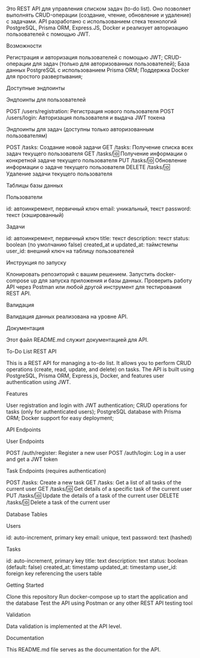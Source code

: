 Это REST API для управления списком задач (to-do list). Оно позволяет выполнять CRUD-операции (создание, чтение, обновление и удаление) с задачами. API разработано с использованием стека технологий PostgreSQL, Prisma ORM, Express.JS, Docker и реализует авторизацию пользователей с помощью JWT.

Возможности

Регистрация и авторизация пользователей с помощью JWT;
CRUD-операции для задач (только для авторизованных пользователей);
База данных PostgreSQL с использованием Prisma ORM;
Поддержка Docker для простого развертывания;

Доступные эндпоинты

Эндпоинты для пользователей

POST /users/registration: Регистрация нового пользователя
POST /users/login: Авторизация пользователя и выдача JWT токена

Эндпоинты для задач (доступны только авторизованным пользователям)

POST /tasks: Создание новой задачи
GET /tasks: Получение списка всех задач текущего пользователя
GET /tasks/:id: Получение информации о конкретной задаче текущего пользователя
PUT /tasks/:id: Обновление информации о задаче текущего пользователя
DELETE /tasks/:id: Удаление задачи текущего пользователя

Таблицы базы данных

Пользователи

id: автоинкремент, первичный ключ
email: уникальный, текст
password: текст (хэшированный)

Задачи

id: автоинкремент, первичный ключ
title: текст
description: текст
status: boolean (по умолчанию false)
created_at и updated_at: таймстемпы
user_id: внешний ключ на таблицу пользователей

Инструкция по запуску

Клонировать репозиторий с вашим решением.
Запустить docker-compose up для запуска приложения и базы данных.
Проверить работу API через Postman или любой другой инструмент для тестирования REST API.

Валидация

Валидация данных реализована на уровне API.

Документация

Этот файл README.md служит документацией для API.

To-Do List REST API

This is a REST API for managing a to-do list. It allows you to perform CRUD operations (create, read, update, and delete) on tasks. The API is built using PostgreSQL, Prisma ORM, Express.js, Docker, and features user authentication using JWT.

Features

User registration and login with JWT authentication;
CRUD operations for tasks (only for authenticated users);
PostgreSQL database with Prisma ORM;
Docker support for easy deployment;

API Endpoints

User Endpoints

POST /auth/register: Register a new user
POST /auth/login: Log in a user and get a JWT token

Task Endpoints (requires authentication)

POST /tasks: Create a new task
GET /tasks: Get a list of all tasks of the current user
GET /tasks/:id: Get details of a specific task of the current user
PUT /tasks/:id: Update the details of a task of the current user
DELETE /tasks/:id: Delete a task of the current user

Database Tables

Users

id: auto-increment, primary key
email: unique, text
password: text (hashed)

Tasks

id: auto-increment, primary key
title: text
description: text
status: boolean (default: false)
created_at: timestamp
updated_at: timestamp
user_id: foreign key referencing the users table

Getting Started

Clone this repository
Run docker-compose up to start the application and the database
Test the API using Postman or any other REST API testing tool

Validation

Data validation is implemented at the API level.

Documentation

This README.md file serves as the documentation for the API.
